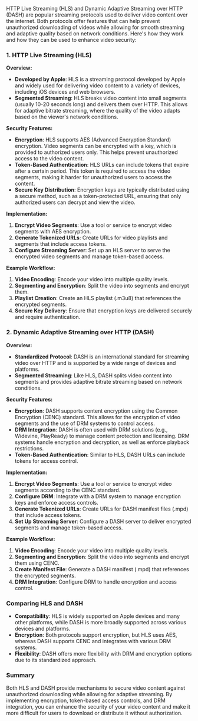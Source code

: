 HTTP Live Streaming (HLS) and Dynamic Adaptive Streaming over HTTP (DASH) are popular streaming protocols used to deliver video content over the internet. Both protocols offer features that can help prevent unauthorized downloading of videos while allowing for smooth streaming and adaptive quality based on network conditions. Here's how they work and how they can be used to enhance video security:

### 1. **HTTP Live Streaming (HLS)**

**Overview:**
- **Developed by Apple**: HLS is a streaming protocol developed by Apple and widely used for delivering video content to a variety of devices, including iOS devices and web browsers.
- **Segmented Streaming**: HLS breaks video content into small segments (usually 10-20 seconds long) and delivers them over HTTP. This allows for adaptive bitrate streaming, where the quality of the video adapts based on the viewer's network conditions.

**Security Features:**
- **Encryption**: HLS supports AES (Advanced Encryption Standard) encryption. Video segments can be encrypted with a key, which is provided to authorized users only. This helps prevent unauthorized access to the video content.
- **Token-Based Authentication**: HLS URLs can include tokens that expire after a certain period. This token is required to access the video segments, making it harder for unauthorized users to access the content.
- **Secure Key Distribution**: Encryption keys are typically distributed using a secure method, such as a token-protected URL, ensuring that only authorized users can decrypt and view the video.

**Implementation:**
1. **Encrypt Video Segments**: Use a tool or service to encrypt video segments with AES encryption.
2. **Generate Tokenized URLs**: Create URLs for video playlists and segments that include access tokens.
3. **Configure Streaming Server**: Set up an HLS server to serve the encrypted video segments and manage token-based access.

**Example Workflow:**
1. **Video Encoding**: Encode your video into multiple quality levels.
2. **Segmenting and Encryption**: Split the video into segments and encrypt them.
3. **Playlist Creation**: Create an HLS playlist (.m3u8) that references the encrypted segments.
4. **Secure Key Delivery**: Ensure that encryption keys are delivered securely and require authentication.

### 2. **Dynamic Adaptive Streaming over HTTP (DASH)**

**Overview:**
- **Standardized Protocol**: DASH is an international standard for streaming video over HTTP and is supported by a wide range of devices and platforms.
- **Segmented Streaming**: Like HLS, DASH splits video content into segments and provides adaptive bitrate streaming based on network conditions.

**Security Features:**
- **Encryption**: DASH supports content encryption using the Common Encryption (CENC) standard. This allows for the encryption of video segments and the use of DRM systems to control access.
- **DRM Integration**: DASH is often used with DRM solutions (e.g., Widevine, PlayReady) to manage content protection and licensing. DRM systems handle encryption and decryption, as well as enforce playback restrictions.
- **Token-Based Authentication**: Similar to HLS, DASH URLs can include tokens for access control.

**Implementation:**
1. **Encrypt Video Segments**: Use a tool or service to encrypt video segments according to the CENC standard.
2. **Configure DRM**: Integrate with a DRM system to manage encryption keys and enforce access controls.
3. **Generate Tokenized URLs**: Create URLs for DASH manifest files (.mpd) that include access tokens.
4. **Set Up Streaming Server**: Configure a DASH server to deliver encrypted segments and manage token-based access.

**Example Workflow:**
1. **Video Encoding**: Encode your video into multiple quality levels.
2. **Segmenting and Encryption**: Split the video into segments and encrypt them using CENC.
3. **Create Manifest File**: Generate a DASH manifest (.mpd) that references the encrypted segments.
4. **DRM Integration**: Configure DRM to handle encryption and access control.

### **Comparing HLS and DASH**

- **Compatibility**: HLS is widely supported on Apple devices and many other platforms, while DASH is more broadly supported across various devices and platforms.
- **Encryption**: Both protocols support encryption, but HLS uses AES, whereas DASH supports CENC and integrates with various DRM systems.
- **Flexibility**: DASH offers more flexibility with DRM and encryption options due to its standardized approach.

### **Summary**

Both HLS and DASH provide mechanisms to secure video content against unauthorized downloading while allowing for adaptive streaming. By implementing encryption, token-based access controls, and DRM integration, you can enhance the security of your video content and make it more difficult for users to download or distribute it without authorization.